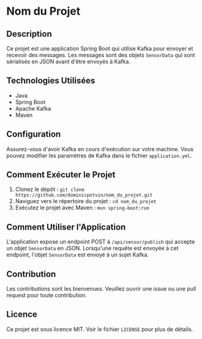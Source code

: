 # Nom du Projet

## Description

Ce projet est une application Spring Boot qui utilise Kafka pour envoyer et recevoir des messages. Les messages sont des objets `SensorData` qui sont sérialisés en JSON avant d'être envoyés à Kafka.

## Technologies Utilisées

- Java
- Spring Boot
- Apache Kafka
- Maven

## Configuration

Assurez-vous d'avoir Kafka en cours d'exécution sur votre machine. Vous pouvez modifier les paramètres de Kafka dans le fichier `application.yml`.

## Comment Exécuter le Projet

1. Clonez le dépôt : `git clone https://github.com/dominicpotvin/nom_du_projet.git`
2. Naviguez vers le répertoire du projet : `cd nom_du_projet`
3. Exécutez le projet avec Maven : `mvn spring-boot:run`

## Comment Utiliser l'Application

L'application expose un endpoint POST à `/api/sensor/publish` qui accepte un objet `SensorData` en JSON. Lorsqu'une requête est envoyée à cet endpoint, l'objet `SensorData` est envoyé à un sujet Kafka.

## Contribution

Les contributions sont les bienvenues. Veuillez ouvrir une issue ou une pull request pour toute contribution.

## Licence

Ce projet est sous licence MIT. Voir le fichier `LICENSE` pour plus de détails.